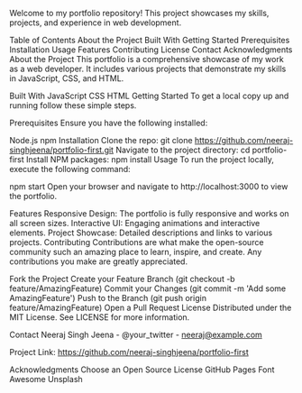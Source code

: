 
Welcome to my portfolio repository! This project showcases my skills, projects, and experience in web development.

Table of Contents
About the Project
Built With
Getting Started
Prerequisites
Installation
Usage
Features
Contributing
License
Contact
Acknowledgments
About the Project
This portfolio is a comprehensive showcase of my work as a web developer. It includes various projects that demonstrate my skills in JavaScript, CSS, and HTML.

Built With
JavaScript
CSS
HTML
Getting Started
To get a local copy up and running follow these simple steps.

Prerequisites
Ensure you have the following installed:

Node.js
npm
Installation
Clone the repo:
git clone https://github.com/neeraj-singhjeena/portfolio-first.git
Navigate to the project directory:
cd portfolio-first
Install NPM packages:
npm install
Usage
To run the project locally, execute the following command:

npm start
Open your browser and navigate to http://localhost:3000 to view the portfolio.

Features
Responsive Design: The portfolio is fully responsive and works on all screen sizes.
Interactive UI: Engaging animations and interactive elements.
Project Showcase: Detailed descriptions and links to various projects.
Contributing
Contributions are what make the open-source community such an amazing place to learn, inspire, and create. Any contributions you make are greatly appreciated.

Fork the Project
Create your Feature Branch (git checkout -b feature/AmazingFeature)
Commit your Changes (git commit -m 'Add some AmazingFeature')
Push to the Branch (git push origin feature/AmazingFeature)
Open a Pull Request
License
Distributed under the MIT License. See LICENSE for more information.

Contact
Neeraj Singh Jeena - @your_twitter - neeraj@example.com

Project Link: https://github.com/neeraj-singhjeena/portfolio-first

Acknowledgments
Choose an Open Source License
GitHub Pages
Font Awesome
Unsplash
